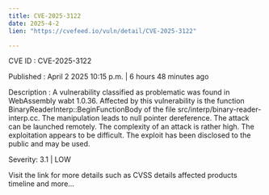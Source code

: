 ```yaml
---
title: CVE-2025-3122
date: 2025-4-2
lien: "https://cvefeed.io/vuln/detail/CVE-2025-3122"

---
```


CVE ID : CVE-2025-3122

Published :  April 2
2025
10:15 p.m. | 6 hours
48 minutes ago

Description : A vulnerability classified as problematic was found in WebAssembly wabt 1.0.36. Affected by this vulnerability is the function BinaryReaderInterp::BeginFunctionBody of the file src/interp/binary-reader-interp.cc. The manipulation leads to null pointer dereference. The attack can be launched remotely. The complexity of an attack is rather high. The exploitation appears to be difficult. The exploit has been disclosed to the public and may be used.

Severity: 3.1 | LOW

Visit the link for more details
such as CVSS details
affected products
timeline
and more...

